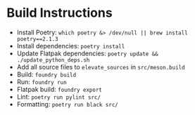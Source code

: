# Build Instructions
- Install Poetry: `which poetry &> /dev/null || brew install poetry==2.1.3`
- Install dependencies: `poetry install`
- Update Flatpak dependencies: `poetry update && ./update_python_deps.sh`
- Add all source files to `elevate_sources` in `src/meson.build`
- Build: `foundry build`
- Run: `foundry run`
- Flatpak build: `foundry export`
- Lint: `poetry run pylint src/`
- Formatting: `poetry run black src/`
